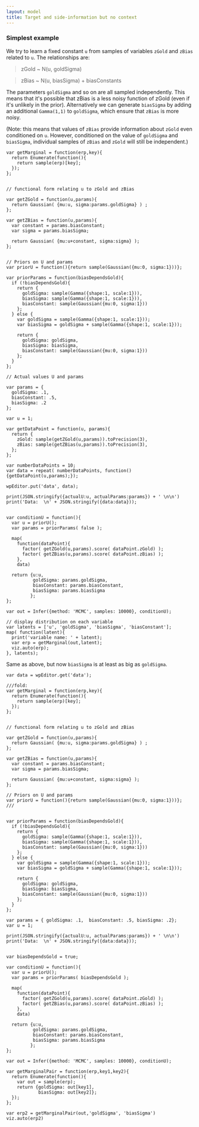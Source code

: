 ```yaml
---
layout: model
title: Target and side-information but no context
---
```


### Simplest example
We try to learn a fixed constant `u` from samples of variables `zGold` and `zBias` related to `u`. The relationships are:

> zGold ~ N(u, goldSigma)

> zBias ~ N(u, biasSigma) + biasConstants

The parameters `goldSigma` and so on are all sampled independently. This means that it's possible that zBias is a less noisy function of zGold (even if it's unlikely in the prior). Alternatively we can generate `biasSigma` by adding an additional `Gamma(1,1)` to `goldSigma`, which ensure that `zBias` is more noisy.

(Note: this means that values of `zBias` provide information about `zGold` even conditioned on `u`. However, conditioned on the value of `goldSigma` and `biasSigma`, individual samples of `zBias` and `zGold` will still be independent.)

~~~~
var getMarginal = function(erp,key){
  return Enumerate(function(){
    return sample(erp)[key];
  });
};


// functional form relating u to zGold and zBias

var getZGold = function(u,params){
  return Gaussian( {mu:u, sigma:params.goldSigma} ) ;
};

var getZBias = function(u,params){
  var constant = params.biasConstant;
  var sigma = params.biasSigma;
  
  return Gaussian( {mu:u+constant, sigma:sigma} );
};


// Priors on U and params
var priorU = function(){return sample(Gaussian({mu:0, sigma:1}))};

var priorParams = function(biasDependsGold){
  if (!biasDependsGold){
    return {
      goldSigma: sample(Gamma({shape:1, scale:1})),
      biasSigma: sample(Gamma({shape:1, scale:1})),
      biasConstant: sample(Gaussian({mu:0, sigma:1}))
    };
  } else {
    var goldSigma = sample(Gamma({shape:1, scale:1}));
    var biasSigma = goldSigma + sample(Gamma({shape:1, scale:1}));

    return {
      goldSigma: goldSigma,
      biasSigma: biasSigma, 
      biasConstant: sample(Gaussian({mu:0, sigma:1}))
    };
  }
};

// Actual values U and params

var params = {
  goldSigma: .1, 
  biasConstant: .5,
  biasSigma: .2
};

var u = 1;

var getDataPoint = function(u, params){
  return {
    zGold: sample(getZGold(u,params)).toPrecision(3),
    zBias: sample(getZBias(u,params)).toPrecision(3),
  };
};

var numberDataPoints = 10;
var data = repeat( numberDataPoints, function(){getDataPoint(u,params);});

wpEditor.put('data', data);

print(JSON.stringify({actualU:u, actualParams:params}) + ' \n\n')
print('Data:  \n' + JSON.stringify({data:data}));


var conditionU = function(){
  var u = priorU();
  var params = priorParams( false );

  map(
    function(dataPoint){
      factor( getZGold(u,params).score( dataPoint.zGold) );
      factor( getZBias(u,params).score( dataPoint.zBias) );
    },
    data)

  return {u:u, 
          goldSigma: params.goldSigma,
          biasConstant: params.biasConstant,
          biasSigma: params.biasSigma
         };
};

var out = Infer({method: 'MCMC', samples: 10000}, conditionU);

// display distribution on each variable
var latents = ['u', 'goldSigma', 'biasSigma', 'biasConstant'];
map( function(latent){
  print('variable name: ' + latent);
  var erp = getMarginal(out,latent);
  viz.auto(erp);
}, latents);

~~~~

Same as above, but now `biasSigma` is at least as big as `goldSigma`. 

~~~~
var data = wpEditor.get('data');

///fold:
var getMarginal = function(erp,key){
  return Enumerate(function(){
    return sample(erp)[key];
  });
};


// functional form relating u to zGold and zBias

var getZGold = function(u,params){
  return Gaussian( {mu:u, sigma:params.goldSigma} ) ;
};

var getZBias = function(u,params){
  var constant = params.biasConstant;
  var sigma = params.biasSigma;
  
  return Gaussian( {mu:u+constant, sigma:sigma} );
};

// Priors on U and params
var priorU = function(){return sample(Gaussian({mu:0, sigma:1}))};
///


var priorParams = function(biasDependsGold){
  if (!biasDependsGold){
    return {
      goldSigma: sample(Gamma({shape:1, scale:1})),
      biasSigma: sample(Gamma({shape:1, scale:1})),
      biasConstant: sample(Gaussian({mu:0, sigma:1}))
    };
  } else {
    var goldSigma = sample(Gamma({shape:1, scale:1}));
    var biasSigma = goldSigma + sample(Gamma({shape:1, scale:1}));

    return {
      goldSigma: goldSigma,
      biasSigma: biasSigma, 
      biasConstant: sample(Gaussian({mu:0, sigma:1}))
    };
  }
};

var params = { goldSigma: .1,  biasConstant: .5, biasSigma: .2};
var u = 1;

print(JSON.stringify({actualU:u, actualParams:params}) + ' \n\n')
print('Data:  \n' + JSON.stringify({data:data}));


var biasDependsGold = true;

var conditionU = function(){
  var u = priorU();
  var params = priorParams( biasDependsGold );

  map(
    function(dataPoint){
      factor( getZGold(u,params).score( dataPoint.zGold) );
      factor( getZBias(u,params).score( dataPoint.zBias) );
    },
    data)

  return {u:u, 
          goldSigma: params.goldSigma,
          biasConstant: params.biasConstant,
          biasSigma: params.biasSigma
         };
};

var out = Infer({method: 'MCMC', samples: 10000}, conditionU);

var getMarginalPair = function(erp,key1,key2){
  return Enumerate(function(){
    var out = sample(erp);
    return {goldSigma: out[key1], 
            biasSigma: out[key2]};
  });
};

var erp2 = getMarginalPair(out,'goldSigma', 'biasSigma')
viz.auto(erp2)
~~~~

